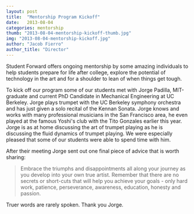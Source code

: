 ```yaml
---
layout: post
title:  "Mentorship Program Kickoff"
date:   2013-08-04 
categories: mentorship
thumb: "2013-08-04-mentorship-kickoff-thumb.jpg"
img: "2013-08-04-mentorship-kickoff.jpg"
author: "Jacob Fierro"
author_title: "Director"
---
```


Student Forward offers ongoing mentorship by some amazing individuals to help students prepare for life after college, explore the potential of technology in the art and for a shoulder to lean of when things get tough. 

To kick off our program some of our students met with Jorge Padilla, MIT-graduate and current PhD Candidate in Mechanical Engineering at UC Berkeley. Jorge plays trumpet with the UC Berkeley symphony orchestra and has just given a solo recital of the Kennan Sonata. Jorge knows and works with many professional musicians in the San Francisco area, he even played at the famous Yoshi's club with the Tito Gonzales earlier this year. Jorge is as at home discussing the art of trumpet playing as he is discussing the fluid dynamics of trumpet playing. We were especially pleased that some of our students were able to spend time with him.

After their meeting Jorge sent out one final piece of advice that is worth sharing:

> Embrace the triumphs and disappointments all along your journey as you develop into your own true artist.  Remember that there are no secrets or short-cuts that will help you achieve your goals - only hard work, patience, perseverance, awareness, education, honesty and passion. 

Truer words are rarely spoken. Thank you Jorge.